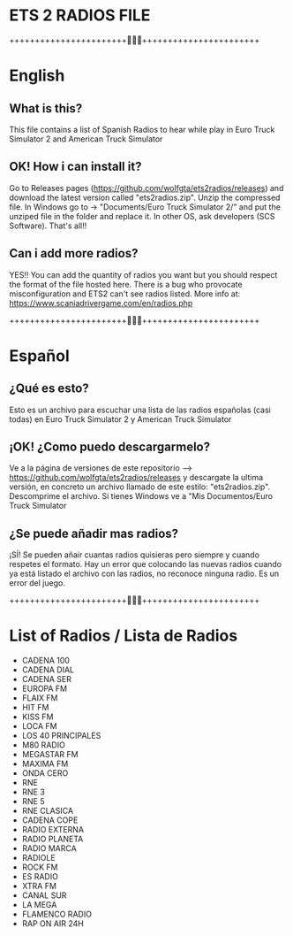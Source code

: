 # ETS 2 RADIOS FILE
+++++++++++++++++++++++🐾🐺🐾+++++++++++++++++++++++
# English
## What is this?
This file contains a list of Spanish Radios to hear while play in Euro Truck Simulator 2 and American Truck Simulator

## OK! How i can install it?
Go to Releases pages (https://github.com/wolfgta/ets2radios/releases) and download the latest version called "ets2radios.zip". Unzip the compressed file. In Windows go to -> "Documents/Euro Truck Simulator 2/" and put the unziped file in the folder and replace it. In other OS, ask developers (SCS Software). That's all!!

## Can i add more radios?
YES!! You can add the quantity of radios you want but you should respect the format of the file hosted here. There is a bug who provocate misconfiguration and ETS2 can't see radios listed. More info at: https://www.scaniadrivergame.com/en/radios.php

+++++++++++++++++++++++🐾🐺🐾+++++++++++++++++++++++
# Español
## ¿Qué es esto?
Esto es un archivo para escuchar una lista de las radios españolas (casi todas) en Euro Truck Simulator 2 y American Truck Simulator 

## ¡OK! ¿Como puedo descargarmelo?
Ve a la página de versiones de este repositorio --> https://github.com/wolfgta/ets2radios/releases y descargate la ultima versión, en concreto un archivo llamado de este estilo: "ets2radios.zip". Descomprime el archivo. Si tienes Windows ve a "Mis Documentos/Euro Truck Simulator

## ¿Se puede añadir mas radios?
¡SÍ! Se pueden añair cuantas radios quisieras pero siempre y cuando respetes el formato. Hay un error que colocando las nuevas radios cuando ya está listado el archivo con las radios, no reconoce ninguna radio. Es un error del juego.


+++++++++++++++++++++++🐾🐺🐾+++++++++++++++++++++++
# List of Radios / Lista de Radios
- CADENA 100
- CADENA DIAL 
- CADENA SER 
- EUROPA FM 
- FLAIX FM
- HIT FM 
- KISS FM 
- LOCA FM 
- LOS 40 PRINCIPALES 
- M80 RADIO 
- MEGASTAR FM 
- MAXIMA FM 
- ONDA CERO 
- RNE 
- RNE 3 
- RNE 5 
- RNE CLASICA 
- CADENA COPE 
- RADIO EXTERNA 
- RADIO PLANETA
- RADIO MARCA
- RADIOLE 
- ROCK FM 
- ES RADIO
- XTRA FM
- CANAL SUR
- LA MEGA
- FLAMENCO RADIO
- RAP ON AIR 24H
